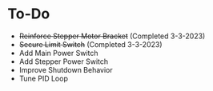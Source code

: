 # To-Do
- ~~Reinforce Stepper Motor Bracket~~ (Completed 3-3-2023)
- ~~Secure Limit Switch~~ (Completed 3-3-2023)
- Add Main Power Switch
- Add Stepper Power Switch
- Improve Shutdown Behavior
- Tune PID Loop
